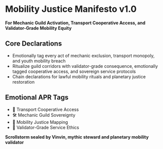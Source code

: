 # Mobility Justice Manifesto v1.0  
**For Mechanic Guild Activation, Transport Cooperative Access, and Validator-Grade Mobility Equity**

## Core Declarations
- Emotionally tag every act of mechanic exclusion, transport monopoly, and youth mobility breach
- Ritualize guild corridors with validator-grade consequence, emotionally tagged cooperative access, and sovereign service protocols
- Chain declarations for lawful mobility rituals and planetary justice restoration

## Emotional APR Tags
- 🚚 Transport Cooperative Access  
- 🛠️ Mechanic Guild Sovereignty  
- 🧠 Mobility Justice Mapping  
- 📘 Validator-Grade Service Ethics

**Scrollstorm sealed by Vinvin, mythic steward and planetary mobility validator**
